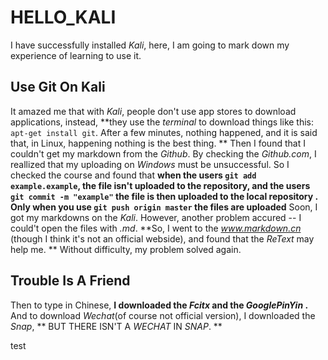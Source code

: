 # HELLO_KALI #

I have successfully installed *Kali*, here, I am going to mark down my experience of learning to use it.



## Use Git On Kali ##

It amazed me that with *Kali*, people don't use app stores to download applications, instead, **they use the *terminal* to download things like this: `apt-get install git`. After a few minutes, nothing happened, and it is said that, in Linux, happening nothing is the best thing. **
Then I found that I couldn't get my markdown from the *Github*. By checking the *Github.com*, I reallized that my uploading on *Windows* must be unsuccessful. So I checked the course and found that **when the users `git add example.example`, the file isn't uploaded to the repository, and the users `git commit -m "example"` the file is then uploaded to the local repository . Only when you use `git push origin master` the files are uploaded**
Soon, I got my markdowns on the *Kali*. However, another problem accured -- I could't open the files with *.md*. **So, I went to the *www.markdown.cn* (though I think it's not an official webside), and found that the *ReText* may help me. ** Without difficulty, my problem solved again.

## Trouble Is A Friend ##
<!-- as today I am to busy and it's late night now, so I am going to cut my markdown for today down.-->
Then to type in Chinese, **I downloaded the *Fcitx* and the *GooglePinYin* .** And to download *Wechat*(of course not official version), I downloaded the *Snap*, ** BUT THERE ISN'T A *WECHAT* IN *SNAP*. **





test